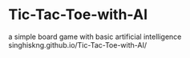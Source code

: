 # Tic-Tac-Toe-with-AI
a simple board game with basic artificial intelligence
singhiskng.github.io/Tic-Tac-Toe-with-AI/
